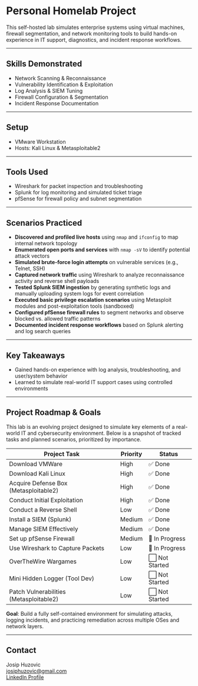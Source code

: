 # Personal Homelab Project
This self-hosted lab simulates enterprise systems using virtual machines, firewall segmentation, and network monitoring tools to build hands-on experience in IT support, diagnostics, and incident response workflows.

---
## Skills Demonstrated
- Network Scanning & Reconnaissance
- Vulnerability Identification & Exploitation
- Log Analysis & SIEM Tuning
- Firewall Configuration & Segmentation
- Incident Response Documentation

---
## Setup
- VMware Workstation
- Hosts: Kali Linux & Metasploitable2

---
## Tools Used
- Wireshark for packet inspection and troubleshooting
- Splunk for log monitoring and simulated ticket triage
- pfSense for firewall policy and subnet segmentation

---
## Scenarios Practiced
- **Discovered and profiled live hosts** using `nmap` and `ifconfig` to map internal network topology
- **Enumerated open ports and services** with `nmap -sV` to identify potential attack vectors
- **Simulated brute-force login attempts** on vulnerable services (e.g., Telnet, SSH)
- **Captured network traffic** using Wireshark to analyze reconnaissance activity and reverse shell payloads
- **Tested Splunk SIEM ingestion** by generating synthetic logs and manually uploading system logs for event correlation
- **Executed basic privilege escalation scenarios** using Metasploit modules and post-exploitation tools (sandboxed)
- **Configured pfSense firewall rules** to segment networks and observe blocked vs. allowed traffic patterns
- **Documented incident response workflows** based on Splunk alerting and log search queries

---
## Key Takeaways
- Gained hands-on experience with log analysis, troubleshooting, and user/system behavior
- Learned to simulate real-world IT support cases using controlled environments

---
## Project Roadmap & Goals

This lab is an evolving project designed to simulate key elements of a real-world IT and cybersecurity environment. Below is a snapshot of tracked tasks and planned scenarios, prioritized by importance.

| Project Task                             | Priority | Status       |
|------------------------------------------|----------|--------------|
| Download VMWare                          | High     | ✅ Done       |
| Download Kali Linux                      | High     | ✅ Done       |
| Acquire Defense Box (Metasploitable2)    | High     | ✅ Done       |
| Conduct Initial Exploitation             | High     | ✅ Done       |
| Conduct a Reverse Shell                  | Low      | ✅ Done       |
| Install a SIEM (Splunk)                  | Medium   | ✅ Done       |
| Manage SIEM Effectively                  | Medium   | ✅ Done       |
| Set up pfSense Firewall                  | Medium   | 🔄 In Progress |
| Use Wireshark to Capture Packets         | Low      | 🔄 In Progress |
| OverTheWire Wargames                     | Low      | ⬜ Not Started |
| Mini Hidden Logger (Tool Dev)            | Low      | ⬜ Not Started |
| Patch Vulnerabilities (Metasploitable2)  | Low      | ⬜ Not Started |

**Goal**: Build a fully self-contained environment for simulating attacks, logging incidents, and practicing remediation across multiple OSes and network layers.

---
## Contact
Josip Huzovic  
josiphuzovic@gmail.com  
[LinkedIn Profile](https://www.linkedin.com/in/josip-huzovic)

